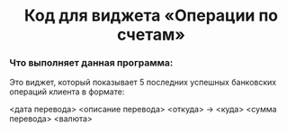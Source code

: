 <h1 align="center">Код для виджета «Операции по счетам»

### Что выполняет данная программа:
<aside>
Это виджет, который показывает 5 последних успешных банковских операций клиента в формате:

<дата перевода> <описание перевода>
<откуда> -> <куда>
<сумма перевода> <валюта>
</aside>

